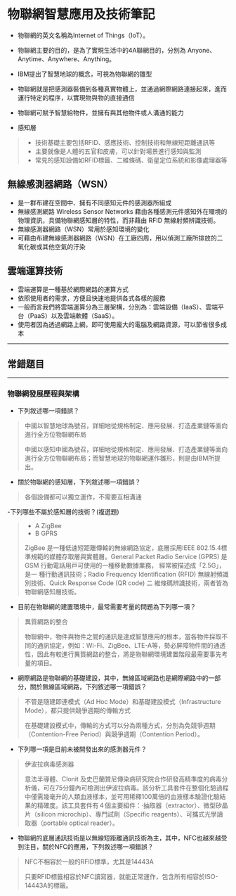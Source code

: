 # 物聯網智慧應用及技術筆記 #
- 物聯網的英文名稱為Internet of Things（IoT）。
- 物聯網主要的⽬的，是為了實現⽣活中的4A聯網⽬的，分別為 Anyone、Anytime、Anywhere、Anything。
- IBM提出了智慧地球的概念，可視為物聯網的雛型
- 物聯網就是把感測器裝備到各種真實物體上，並通過網際網路連接起來，進⽽運⾏特定的程序，以實現物與物的直接通信
- 物聯網可賦予智慧給物件，並擁有與其他物件或⼈溝通的能⼒


- 感知層
>- 技術基礎主要包括RFID、感應技術、控制技術和無線短距離通訊等
>- 主要就像是⼈體的五官和⽪膚，可以針對場景進⾏感知與監測
>-  常⾒的感知設備如RFID標籤、⼆維條碼、衛星定位系統和影像處理器等

## 無線感測器網路（WSN）
- 是⼀群布建在空間中、擁有不同感知元件的感測器所組成
- 無線感測網路 Wireless Sensor Networks 藉由各種感測元件感知外在環境的物理資訊，具備物聯網感知層的特性，⽽非藉由 RFID 無線射頻辨識技術。
- 無線感測器網路（WSN）常⽤於感知環境的變化
- 可藉由布建無線感測器網路（WSN）在⼯廠四周，⽤以偵測⼯廠所排放的⼆氧化碳或其他空氣的汙染

## 雲端運算技術 ##
- 雲端運算是⼀種基於網際網路的運算⽅式
- 依照使⽤者的需求，⽅便且快速地提供各式各樣的服務
- ⼀般⽽⾔我們將雲端運算分為三層架構，分別為：雲端設備（IaaS）、雲端平台（PaaS）以及雲端軟體（SaaS）。
- 使⽤者因為透過網路上網，即可使⽤龐⼤的電腦及網路資源，可以節省很多成本

----------
## 常錯題目 ##

----------
### 物聯網發展歷程與架構 ###

- 下列敘述哪⼀項錯誤？
>中國以智慧地球為號召，詳細地從規格制定、應⽤發展、打造產業鏈等⾯向進⾏全⽅位物聯網布局
>
>中國以感知中國為號召，詳細地從規格制定、應⽤發展、打造產業鏈等⾯向進⾏全⽅位物聯網布局；⽽智慧地球的物聯網運作雛形，則是由IBM所提出。

- 關於物聯網的感知層，下列敘述哪⼀項錯誤？
>各個設備都可以獨立運作，不需要互相溝通

-下列哪些不屬於感知層的技術？(複選題)
>- A ZigBee
>- B GPRS
>
>ZigBee 是⼀種低速短距離傳輸的無線網路協定，底層採⽤IEEE 802.15.4標準規範的媒體存取層與實體層。General
Packet Radio Service (GPRS) 是 GSM ⾏動電話⽤⼾可使⽤的⼀種移動數據業務， 經常被描述成「2.5G」，是⼀
種⾏動通訊技術；Radio Frequency Identification (RFID) 無線射頻識別技術、Quick Response Code (QR code) ⼆
維條碼辨識技術，兩者皆為物聯網感知層技術。

- ⽬前在物聯網的建置環境中，最常需要考量的問題為下列哪⼀項？
>異質網路的整合
>
>物聯網中，物件與物件之間的通訊是達成智慧應⽤的根本，當各物件採取不同的通訊協定，例如：Wi-Fi、ZigBee、LTE-A等，勢必屏障物件間的通透性，因此有較進⾏異質網路的整合，將是物聯網環境建置階段最需要事先考量的項⽬。

- 網際網路是物聯網的基礎建設，其中，無線區域網路也是網際網路中的⼀部分，關於無線區域網路，下列敘述哪⼀項錯誤？
>不管是隨建即連模式（Ad Hoc Mode）和基礎建設模式（Infrastructure Mode），都只提供競爭週期的傳輸⽅式
>
>在基礎建設模式中，傳輸的⽅式可以分為兩種⽅式，分別為免競爭週期（Contention-Free Period）與競爭週期（Contention Period）。

- 下列哪⼀項是⽬前未被開發出來的感測器元件？
>伊波拉病毒感測器
>
>意法半導體、Clonit 及史巴蘭贊尼傳染病研究院合作研發⾼精準度的病毒分析儀，可在75分鐘內可檢測出伊波拉病毒。該分析⼯具套件在整個化驗過程中僅需幾毫升的⼈類⾎液樣本，並可⽤稀釋100萬倍的⾎液樣本驗證化驗結果的精確度。該⼯具套件有４個主要組件：‧抽取器（extractor）、微型矽晶片（silicon microchip）、專⾨試劑（Specific reagents）、可攜式光學讀取器（portable optical reader）。

- 物聯網的底層通訊技術是以無線短距離通訊技術為主，其中，NFC也越來越受到注⽬，關於NFC的應⽤，下列敘述哪⼀項錯誤？
>NFC不相容於⼀般的RFID標準，尤其是14443A
>
>只要RFID標籤相容於NFC讀寫器，就能正常運作，包含所有相容於ISO-14443A的標籤。
